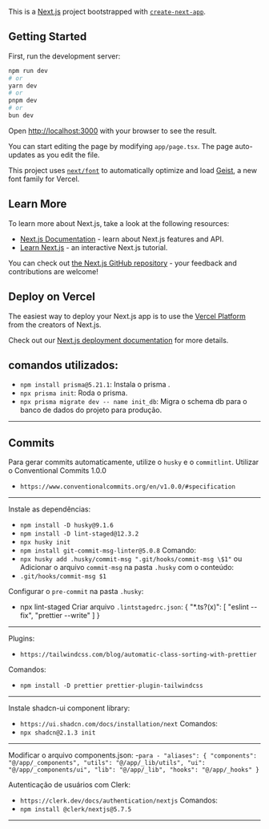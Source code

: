This is a [Next.js](https://nextjs.org) project bootstrapped with [`create-next-app`](https://nextjs.org/docs/app/api-reference/cli/create-next-app).

## Getting Started

First, run the development server:

```bash
npm run dev
# or
yarn dev
# or
pnpm dev
# or
bun dev
```

Open [http://localhost:3000](http://localhost:3000) with your browser to see the result.

You can start editing the page by modifying `app/page.tsx`. The page auto-updates as you edit the file.

This project uses [`next/font`](https://nextjs.org/docs/app/building-your-application/optimizing/fonts) to automatically optimize and load [Geist](https://vercel.com/font), a new font family for Vercel.

## Learn More

To learn more about Next.js, take a look at the following resources:

- [Next.js Documentation](https://nextjs.org/docs) - learn about Next.js features and API.
- [Learn Next.js](https://nextjs.org/learn) - an interactive Next.js tutorial.

You can check out [the Next.js GitHub repository](https://github.com/vercel/next.js) - your feedback and contributions are welcome!

## Deploy on Vercel

The easiest way to deploy your Next.js app is to use the [Vercel Platform](https://vercel.com/new?utm_medium=default-template&filter=next.js&utm_source=create-next-app&utm_campaign=create-next-app-readme) from the creators of Next.js.

Check out our [Next.js deployment documentation](https://nextjs.org/docs/app/building-your-application/deploying) for more details.

## comandos utilizados:

- `npm install prisma@5.21.1`: Instala o prisma .
- `npx prisma init`: Roda o prisma.
- `npx prisma migrate dev -- name init_db`: Migra o schema db para o banco de dados do projeto para produção.
---------------------------------------------------------------------------------------------------

## Commits

Para gerar commits automaticamente, utilize o `husky` e o `commitlint`.
Utilizar o Conventional Commits 1.0.0
- `https://www.conventionalcommits.org/en/v1.0.0/#specification`
---------------------------------------------------------------------------------------------------

Instale as dependências:

- `npm install -D husky@9.1.6`
- `npm install -D lint-staged@12.3.2`
- `npx husky init`
- `npm install git-commit-msg-linter@5.0.8`
Comando:
- `npx husky add .husky/commit-msg ".git/hooks/commit-msg \$1"` ou
  Adicionar o arquivo `commit-msg` na pasta `.husky` com o conteúdo:
- `.git/hooks/commit-msg $1`

Configurar o `pre-commit` na pasta `.husky`:
- npx lint-staged
Criar arquivo `.lintstagedrc.json`:
{
    "*.ts?(x)": [
        "eslint --fix",
        "prettier --write"
    ]
}
---------------------------------------------------------------------------------------------------


Plugins:
- `https://tailwindcss.com/blog/automatic-class-sorting-with-prettier`

Comandos:
- `npm install -D prettier prettier-plugin-tailwindcss`
---------------------------------------------------------------------------------------------------


Instale shadcn-ui component library:
- `https://ui.shadcn.com/docs/installation/next`
Comandos:
- `npx shadcn@2.1.3 init`
---------------------------------------------------------------------------------------------------

Modificar o arquivo components.json:
-`para - "aliases": {
    "components": "@/app/_components",
    "utils": "@/app/_lib/utils",
    "ui": "@/app/_components/ui",
    "lib": "@/app/_lib",
    "hooks": "@/app/_hooks"
  }`

Autenticação de usuários com Clerk:
- `https://clerk.dev/docs/authentication/nextjs`
Comandos:
- `npm install @clerk/nextjs@5.7.5`
---------------------------------------------------------------------------------------------------



